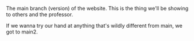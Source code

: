 The main branch (version) of the website. This is the thing we'll be showing to others and the professor.

If we wanna try our hand at anything that's wildly different from main, we got to main2.

